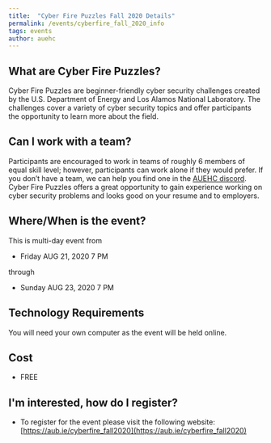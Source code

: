 ```yaml
---
title:  "Cyber Fire Puzzles Fall 2020 Details"
permalink: /events/cyberfire_fall_2020_info
tags: events
author: auehc
---
```


## What are Cyber Fire Puzzles?
Cyber Fire Puzzles are beginner-friendly cyber security challenges created by the U.S. Department of Energy and Los Alamos National
Laboratory. The challenges cover a variety of cyber security topics and offer participants the opportunity to learn more about the field.

## Can I work with a team?
Participants are encouraged to work in teams of roughly 6 members of equal skill level; however, participants can work alone if they would prefer.
If you don’t have a team, we can help you find one in the [AUEHC discord](https://discord.gg/Bs6CUNh). 
Cyber Fire Puzzles offers a great opportunity to gain experience working on cyber security problems and looks good on your resume and to employers.

## Where/When is the event?
This is multi-day event from 
* Friday AUG 21, 2020 7 PM

through

* Sunday AUG 23, 2020 7 PM

## Technology Requirements
You will need your own computer as the event will be held online.

## Cost
* FREE

## I'm interested, how do I register?
* To register for the event please visit the following website: [https://aub.ie/cyberfire_fall2020](https://aub.ie/cyberfire_fall2020)
